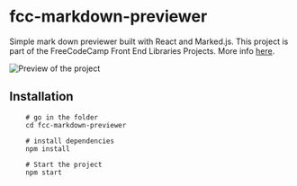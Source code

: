 # fcc-markdown-previewer

Simple mark down previewer built with React and Marked.js. This project is part of the FreeCodeCamp Front End Libraries Projects. More info [here](https://learn.freecodecamp.org/front-end-libraries/front-end-libraries-projects/build-a-markdown-previewer).

![Preview of the project](https://i.imgur.com/JJHRGcb.png)

## Installation

```
    # go in the folder
    cd fcc-markdown-previewer

    # install dependencies
    npm install

    # Start the project
    npm start
```
